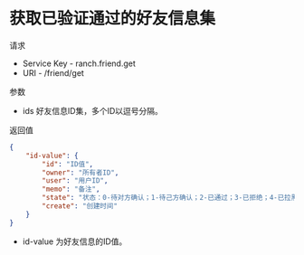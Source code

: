 # 获取已验证通过的好友信息集

请求
- Service Key - ranch.friend.get
- URI - /friend/get

参数
- ids 好友信息ID集，多个ID以逗号分隔。

返回值
```json
{
    "id-value": {
        "id": "ID值",
        "owner": "所有者ID",
        "user": "用户ID",
        "memo": "备注",
        "state": "状态：0-待对方确认；1-待己方确认；2-已通过；3-已拒绝；4-已拉黑",
        "create": "创建时间"
    }
}
```

- id-value 为好友信息的ID值。
